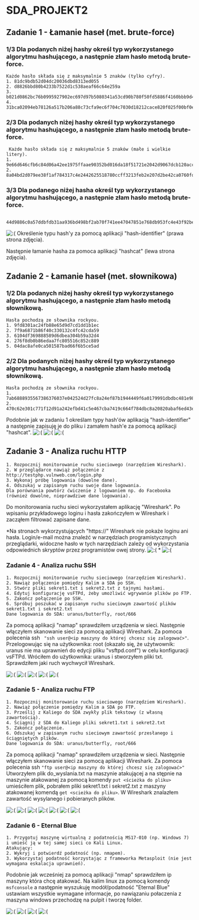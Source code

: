 # SDA_PROJEKT2
## Zadanie 1 - Łamanie haseł (met. brute-force)

### 1/3 Dla podanych niżej hashy określ typ wykorzystanego algorytmu hashującego, a następnie złam hasło metodą brute-force.
    Każde hasło składa się z maksymalnie 5 znaków (tylko cyfry).
    1. 81dc9bdb52d04dc20036dbd8313ed055
    2. d8826bbd80b4233b7522d1c538aeaf66c64e259a
    3. b021d0862bc76b0995927902ec697d97b5080341a53cd90b780f50fd5886f4160bbb9d4a573b76c23004c9b3a44ac95cfde45399e3357d1f651b556dfbd0d58f
    4. 31bca02094eb78126a517b206a88c73cfa9ec6f704c7030d18212cace820f025f00bf0ea68dbf3f3a5436ca63b53bf7bf80ad8d5de7d8359d0b7fed9dbc3ab99

 ### 2/3 Dla podanych niżej hashy określ typ wykorzystanego algorytmu hashującego, a następnie złam hasło metodą brute-force.
     Każde hasło składa się z maksymalnie 5 znaków (małe i wielkie litery).
    1. 9e66d646cfb6c84d06a42ee1975ffaae90352bd016da18f51721e2042d9067dcb120accc574105b43139b6c9c887dda8202eff20cc4b98bad7b3be1e471b3aa5
    2. 8a04bd2d079ee38f1af784317c4e2442625518780ccff3213feb2e207d2be42ca0760fd8476184a004b71bcb5841db5cd0a546b9b8870f1cafee57991077c4a9

### 3/3 Dla podanego niżej hasha określ typ wykorzystanego algorytmu hashującego, a następnie złam hasło metodą brute-force.

     44d9886c0a57ddbfdb31aa936bd498bf2ab70f741ee47047851e768db953fc4e43f92be953e205a3d1b3ab752ed90379444b651b582b0bc209a739a624e109da

![:(](/screenshots/1_3.png)
Określenie typu hash'y za pomocą aplikacji "hash-identifier" (prawa strona zdjęcia).

Następnie łamanie hasha za pomoca aplikacji "hashcat" (lewa strona zdjęcia).


## Zadanie 2 - Łamanie haseł (met. słownikowa)

### 1/2 Dla podanych niżej hashy określ typ wykorzystanego algorytmu hashującego, a następnie złam hasło metodą słownikową.
    Hasła pochodzą ze słownika rockyou.
    1. 9fd8301ac24fb88e65d9d7cd1dd1b1ec
    2. 7f9a6871b86f40c330132c4fc42cda59
    3. 6104df369888589d6dbea304b59a32d4
    4. 276f8db0b86edaa7fc805516c852c889
    5. 04dac8afe0ca501587bad66f6b5ce5ad

### 2/2 Dla podanych niżej hashy określ typ wykorzystanego algorytmu hashującego, a następnie złam hasło metodą słownikową.
    Hasła pochodzą ze słownika rockyou.
    1. 7ab6888935567386376037e042524d27fc8a24ef87b1944449f6a0179991dbdbc481e98db4e70f6df0e04d1a69d8e7101d881379cf1966c992100389da7f3e9a
    2. 470c62e301c771f12d91a242efbd41c5e467cba7419c664f784dbc8a20820abaf6ed43e09b0cda994824f14425db3e6d525a7aafa5d093a6a5f6bf7e3ec25dfa

Podobnie jak w zadaniu 1 określam typy hash'ów aplikacją "hash-identifier" a następnie zapisuję je do pliku i zamałem hash'e za pomocą aplikacji "hashcat".
![:(](/screenshots/1_2_3.png)
![:(](/screenshots/2_1_2.png)
![:(](/screenshots/2_1_3.png)

## Zadanie 3 - Analiza ruchu HTTP

    1. Rozpocznij monitorowanie ruchu sieciowego (narzędziem Wireshark).
    2. W przeglądarce nawiąż połączenie z http://testphp.vulnweb.com/login.php
    3. Wykonaj próbę logowania (dowolne dane).
    4. Odszukaj w zapisanym ruchu swoje dane logowania.
    Dla porównania powtórz ćwiczenie z logowaniem np. do Facebooka (również dowolne, nieprawdziwe dane logowania).

Do monitorowania ruchu sieci wykorzystałem aplikację "Wireshark". Po wpisaniu przykładowego loginu i hasła zakończyłem w Wireshark i zacząłem filtrować zapisane dane.

*Na stronach wykorzystujących "https://" Wireshark nie pokaże loginu ani hasła. Login/e-mail można znaleźć w narzędziach programistycznych przeglądarki, widoczne hasło w tych narzędziach zależy od wykorzystania odpowiednich skryptów przez programistów owej strony.
![:(](/screenshots/3_1.png)
*
![:(](/screenshots/narzedzia_programistyczne_przegladarki.png)

### Zadanie 4 - Analiza ruchu SSH

    1. Rozpocznij monitorowanie ruchu sieciowego (narzędziem Wireshark).
    2. Nawiąż połączenie pomiędzy Kalim a SDA po SSH.
    3. Stwórz pliki sekret1.txt i sekret2.txt z tajnymi hasłami.
    4. Edytuj konfigurację vsFTPd, żeby umożliwić wgrywanie plików po FTP.
    5. Zakończ połączenie po SSH.
    6. Spróbuj poszukać w zapisanym ruchu sieciowym zawartość plików sekret1.txt i sekret2.txt
    Dane logowania do SDA: uranus/butterfly, root/666
    

Za pomocą aplikacji "namap" sprawdziłem urządzenia w sieci.
Następnie włączyłem skanowanie sieci za pomocą aplikacji Wireshark.
Za pomoca polecenia ssh ``` "ssh user@<ip maszyny do której chcesz się zalogować>"```.
Przelogowując się na użytkownika: root (okazało się, że użytwownik: uranus nie ma uprawnień do edycji pliku "vsftpd.conf") w celu konfiguracji vsFTPd. Wróciłem do użytkownika: uranus i stworzyłem pliki txt. Sprawdziłem jaki ruch wychwycił Wireshark.

![:(](/screenshots/4_1.png)
![:(](/screenshots/4_3_1.png)
![:(](/screenshots/4_4_1.png)
![:(](/screenshots/4_5.png)
![:(](/screenshots/4_6.png)

### Zadanie 5 - Analiza ruchu FTP

    1. Rozpocznij monitorowanie ruchu sieciowego (narzędziem Wireshark).
    2. Nawiąż połączenie pomiędzy Kalim a SDA po FTP.
    3. Prześlij z Kaliego do SDA zwykły plik tekstowy (z własną zawartością).
    4. Ściągnij z SDA do Kaliego pliki sekret1.txt i sekret2.txt
    5. Zakończ połączenie.
    6. Odszukaj w zapisanym ruchu sieciowym zawartość przesłanego i ściągniętych plików.
    Dane logowania do SDA: uranus/butterfly, root/666

Za pomocą aplikacji "namap" sprawdziłem urządzenia w sieci.
Następnie włączyłem skanowanie sieci za pomocą aplikacji Wireshark.
Za pomoca polecenia ssh ```"ftp user@<ip maszyny do której chcesz się zalogować>"```
Utworzyłem plik do_wyslania.txt na maszynie atakującej a na stępnie na maszynie atakowanej za pomocą komendy ```put <ścieżka do pliku>``` umieściłem plik, pobrałem pliki sekret1.txt i sekret2.txt z maszyny atakowanej komendą ```get <scieżka do pliku>```.
W Wireshark znalazłem zawartość wysylanego i pobieranych plików.

![:(](/screenshots/5_1.png)
![:(](/screenshots/5_2.png)
![:(](/screenshots/5_4.png)
![:(](/screenshots/5_4.png)
![:(](/screenshots/5_5.png)
![:(](/screenshots/5_6.png)
![:(](/screenshots/5_7.png)

### Zadanie 6 - Eternal Blue

    1. Przygotuj maszynę wirtualną z podatnością MS17-010 (np. Windows 7) i umieść ją w tej samej sieci co Kali Linux.
    Atakujący:
    2. Wykryj i potwierdź podatność (np. nmapem).
    3. Wykorzystaj podatność korzystając z frameworka Metasploit (nie jest wymagana eskalacja uprawnień).

Podobnie jak wcześniej za pomocą aplikacji "nmap" sprawdziłem ip maszyny która chcę atakować. Na kalim linux za pomocą komendy ```msfconsole``` a następnie wyszukuję modół/podatność "Eternal Blue" ustawiam wszystkie wymagane informacje, po nawiązaniu połaczenia z maszyna windows przechodzę na pulpit i tworzę folder.

![:(](/screenshots/6_0.png)
![:(](/screenshots/6_1.png)
![:(](/screenshots/6_2.png)
![:(](/screenshots/6_3.png)
